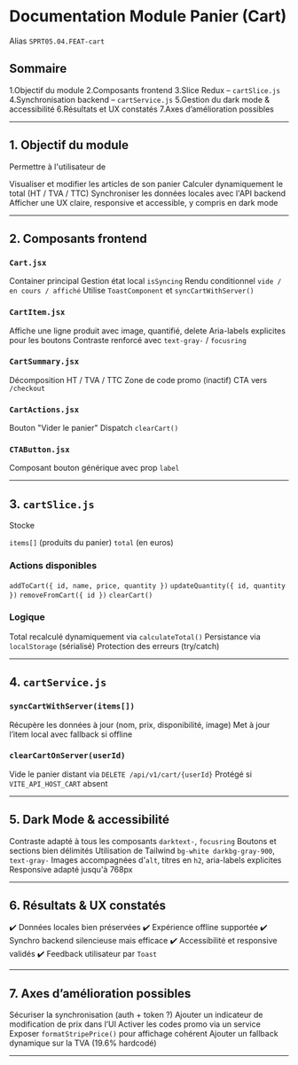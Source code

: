# Documentation Module Panier (Cart)

Alias `SPRT05.04.FEAT-cart`

## Sommaire

1.Objectif du module
2.Composants frontend
3.Slice Redux – `cartSlice.js`
4.Synchronisation backend – `cartService.js`
5.Gestion du dark mode & accessibilité
6.Résultats et UX constatés
7.Axes d’amélioration possibles

---

## 1. Objectif du module

Permettre à l'utilisateur de

Visualiser et modifier les articles de son panier
Calculer dynamiquement le total (HT / TVA / TTC)
Synchroniser les données locales avec l'API backend
Afficher une UX claire, responsive et accessible, y compris en dark mode

---

## 2. Composants frontend

### `Cart.jsx`

Container principal
Gestion état local `isSyncing`
Rendu conditionnel `vide / en cours / affiché`
Utilise `ToastComponent` et `syncCartWithServer()`

### `CartItem.jsx`

Affiche une ligne produit avec image, quantifié, delete
Aria-labels explicites pour les boutons
Contraste renforcé avec `text-gray-` / `focusring`

### `CartSummary.jsx`

Décomposition HT / TVA / TTC
Zone de code promo (inactif)
CTA vers `/checkout`

### `CartActions.jsx`

Bouton "Vider le panier"
Dispatch `clearCart()`

### `CTAButton.jsx`

Composant bouton générique avec prop `label`

---

## 3. `cartSlice.js`

Stocke

`items[]` (produits du panier)
`total` (en euros)

### Actions disponibles

`addToCart({ id, name, price, quantity })`
`updateQuantity({ id, quantity })`
`removeFromCart({ id })`
`clearCart()`

### Logique

Total recalculé dynamiquement via `calculateTotal()`
Persistance via `localStorage` (sérialisé)
Protection des erreurs (try/catch)

---

## 4. `cartService.js`

### `syncCartWithServer(items[])`

Récupère les données à jour (nom, prix, disponibilité, image)
Met à jour l’item local avec fallback si offline

### `clearCartOnServer(userId)`

Vide le panier distant via `DELETE /api/v1/cart/{userId}`
Protégé si `VITE_API_HOST_CART` absent

---

## 5. Dark Mode & accessibilité

Contraste adapté à tous les composants `darktext-`, `focusring`
Boutons et sections bien délimités
Utilisation de Tailwind `bg-white darkbg-gray-900`, `text-gray-`
Images accompagnées d'`alt`, titres en `h2`, aria-labels explicites
Responsive adapté jusqu'à 768px

---

## 6. Résultats & UX constatés

✔️ Données locales bien préservées
✔️ Expérience offline supportée
✔️ Synchro backend silencieuse mais efficace
✔️ Accessibilité et responsive validés
✔️ Feedback utilisateur par `Toast`

---

## 7. Axes d’amélioration possibles

Sécuriser la synchronisation (auth + token ?)
Ajouter un indicateur de modification de prix dans l’UI
Activer les codes promo via un service
Exposer `formatStripePrice()` pour affichage cohérent
Ajouter un fallback dynamique sur la TVA (19.6% hardcodé)

---
